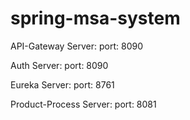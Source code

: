 # spring-msa-system

API-Gateway Server:
  port: 8090
  
Auth Server:
  port: 8090
  
Eureka Server:
  port: 8761

Product-Process Server:
  port: 8081
